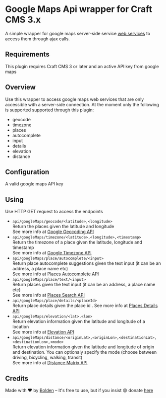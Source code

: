# Google Maps Api wrapper for Craft CMS 3.x

A simple wrapper for google maps server-side service [web services](https://developers.google.com/maps/apis-by-platform) to access them through ajax calls.

## Requirements

This plugin requires Craft CMS 3 or later and an active API key from google maps


## Overview

Use this wrapper to access google maps web services that are only accessible with a server-side connection.
At the moment only the following is supported supported through this plugin:
- geocode
- timezone
- places
 - autocomplete
 - input
 - details
- elevation
- distance

## Configuration

A valid google maps API key

## Using

Use HTTP GET request to access the endpoints
- `api/googleMaps/geocode/<latitude>,<longitude>`  
Return the places given the latitude and longitude  
See more info at [Google Geocoding API](https://developers.google.com/maps/documentation/geocoding/start)
- `api/googleMaps/timezone/<latitude>,<longitude>,<timestamp>`  
Return the timezone of a place given the latitude, longitude and timestamp  
See more info at [Google Timezone API](https://developers.google.com/maps/documentation/timezone/start)
- `api/googleMaps/place/autocomplete/<input>`  
Return place autocomplete suggestions given the text input (it can be an address, a place name etc)  
See more info at [Places Autocomplete API](https://developers.google.com/places/web-service/autocomplete)
- `api/googleMaps/place/text/<input>`  
Return places given the text input (it can be an address, a place name etc)  
See more info at [Places Search API](https://developers.google.com/places/web-service/search)
- `api/googleMaps/place/details/<placeId>`  
Return place details given the place id . 
See more info at [Places Details API](https://developers.google.com/places/web-service/details)
- `api/googleMaps/elevation/<lat>,<lon>`  
Return elevation information given the latitude and longitude of a location  
See more info at [Elevation API](https://developers.google.com/maps/documentation/elevation/start)
- `api/googleMaps/distance/<originLat>,<originLon>,<destinationLat>,<destinationLon>,<mode>`  
Return elevation information given the latitude and longitude of origin and 
destination. You can optionaly specify the mode (choose between driving, bicycling, walking, transit)  
See more info at [Distance Matrix API](https://developers.google.com/maps/documentation/distance-matrix/start) 

## Credits

Made with ❤️ by [Bolden](https://www.bolden.nl) – It's free to use, but if you insist 😄 donate [here](https://www.paypal.me/boldenamsterdam)

